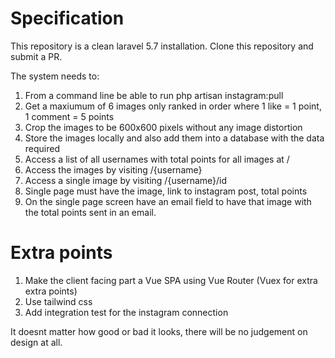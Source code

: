 # Specification

This repository is a clean laravel 5.7 installation. 
Clone this repository and submit a PR.

The system needs to:

1. From a command line be able to run php artisan instagram:pull <username>
2. Get a maxiumum of 6 images only ranked in order where 1 like = 1 point, 1 comment = 5 points
3. Crop the images to be 600x600 pixels without any image distortion
4. Store the images locally and also add them into a database with the data required
5. Access a list of all usernames with total points for all images at /
6. Access the images by visiting /{username}
7. Access a single image by visiting /{username}/id
8. Single page must have the image, link to instagram post, total points
9. On the single page screen have an email field to have that image with the total points sent in an email.

# Extra points 
1. Make the client facing part a Vue SPA using Vue Router (Vuex for extra extra points)
2. Use tailwind css
3. Add integration test for the instagram connection

It doesnt matter how good or bad it looks, there will be no judgement on design at all.
